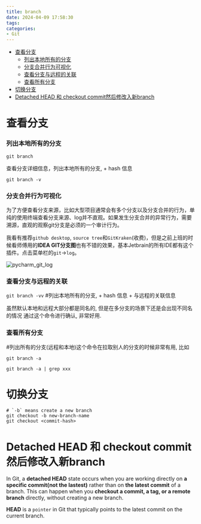 ```yaml
---
title: branch
date: 2024-04-09 17:58:30
tags:
categories:
- Git
---
```


- [查看分支](#查看分支)
    - [列出本地所有的分支](#列出本地所有的分支)
    - [分支合并行为可视化](#分支合并行为可视化)
    - [查看分支与远程的关联](#查看分支与远程的关联)
    - [查看所有分支](#查看所有分支)
- [切换分支](#切换分支)
- [Detached HEAD 和 checkout commit然后修改入新branch](#detached-head-和-checkout-commit然后修改入新branch)


# 查看分支

### 列出本地所有的分支
    
    git branch 

查看分支详细信息，列出本地所有的分支, + hash 信息

    git branch -v

### 分支合并行为可视化

为了方便查看分支来源，比如大型项目通常会有多个分支以及分支合并的行为，单纯的使用终端查看分支来源、log并不直观。如果发生分支合并的异常行为，需要溯源，直观的观察git分支是必须的一个审计行为。

我看有推荐`github desktop`, `source tree`和`GitKraken`(收费)，但是之前上班的时候看师傅用的**IDEA GIT分支图**也有不错的效果，基本Jetbrain的所有IDE都有这个插件。点击菜单栏的`git`->`log`。

![pycharm_git_log](pycharm_git_log.png)

### 查看分支与远程的关联

`git branch -vv` #列出本地所有的分支, + hash 信息 + 与远程的关联信息

虽然默认本地和远程大部分都是同名的, 但是在多分支的场景下还是会出现不同名的情况
通过这个命令进行确认, 非常好用.

### 查看所有分支

#列出所有的分支(远程和本地)这个命令在拉取别人的分支的时候非常有用, 比如

    git branch -a

    git branch -a | grep xxx

# 切换分支

    # `-b` means create a new branch
    git checkout -b new-branch-name
    git checkout <commit-hash>

# Detached HEAD 和 checkout commit然后修改入新branch

In Git, a **detached HEAD** state occurs when you are working directly on **a specific commit(not the lastest)** rather than on **the latest commit** of a branch. This can happen when you **checkout a commit, a tag, or a remote branch** directly, without creating a new branch.

**HEAD** is a `pointer` in Git that typically points to the latest commit on the current branch.

